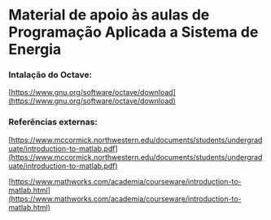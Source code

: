 # Material de apoio às aulas de Programação Aplicada a Sistema de Energia

### Intalação do Octave: 

[https://www.gnu.org/software/octave/download](https://www.gnu.org/software/octave/download)

### Referências externas: 

[https://www.mccormick.northwestern.edu/documents/students/undergraduate/introduction-to-matlab.pdf](https://www.mccormick.northwestern.edu/documents/students/undergraduate/introduction-to-matlab.pdf)

[https://www.mathworks.com/academia/courseware/introduction-to-matlab.html](https://www.mathworks.com/academia/courseware/introduction-to-matlab.html)
